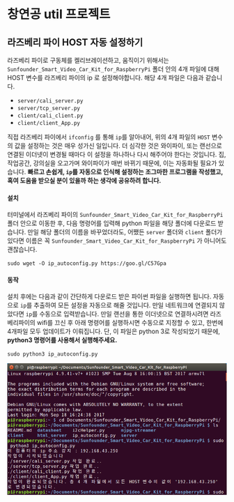 창연공 util 프로젝트
=====================

라즈베리 파이 HOST 자동 설정하기
---------------------------
라즈베리 파이로 구동체를 켈리브레이션하고, 움직이기 위해서는 `Sunfounder_Smart_Video_Car_Kit_for_RaspberryPi` 폴더 안의 4개 파일에 대해 HOST 변수를 라즈베리 파이의 ip 로 설정해야합니다. 해당 4개 파일은 다음과 같습니다.

* `server/cali_server.py`
* `server/tcp_server.py`
* `client/cali_client.py`
* `client/client_App.py`

직접 라즈베리 파이에서 `ifconfig` 를 통해 `ip`를 알아내어, 위의 4개 파일의 `HOST` 변수의 값을 설정하는 것은 매우 성가신 일입니다. 더 심각한 것은 와이파이, 또는 랜선으로 연결된 이더넷이 변경될 때마다 이 설정을 하나하나 다시 해주어야 한다는 것입니다. 집, 작업공간, 강의실을 오고가며 와이파이가 매번 바뀌기 때문에, 이는 자동화될 필요가 있습니다. **빠르고 손쉽게, `ip`를 자동으로 인식해 설정하는 조그마한 프로그램을 작성했고, 혹여 도움을 받으실 분이 있을까 하는 생각에 공유하려 합니다.**

#### 설치
터미널에서 라즈베리 파이의 `Sunfounder_Smart_Video_Car_Kit_for_RaspberryPi` 폴더 안으로 이동한 후, 다음 명령어를 입력해 python 파일을 해당 폴더에 다운로드 받습니다. 만일 해당 폴더의 이름을 바꾸었더라도, 어쨌든 `server` 폴더와 `client` 폴더가 있다면 이름은 꼭 `Sunfounder_Smart_Video_Car_Kit_for_RaspberryPi` 가 아니어도 괜찮습니다.
```shell
sudo wget -O ip_autoconfig.py https://goo.gl/C57Gpa
```

#### 동작
설치 후에는 다음과 같이 간단하게 다운로드 받은 파이썬 파일을 실행하면 됩니다. 자동으로 `ip`를 추출하여 모든 설정을 자동으로 해줄 것입니다. 만일 네트워크에 연결되지 않았다면 `ip`를 수동으로 입력받습니다. 만일 랜선을 통한 이더넷으로 연결하시려면 라즈베리파이의 wifi를 끄신 후 아래 명령어를 실행하시면 수동으로 지정할 수 있고, 한번에 4개파일 모두 업데이트가 이뤄집니다. 
단, 이 파일은 python 3로 작성되었기 때문에, **python3 명령어를 사용해서 실행해주세요.**
```shell
sudo python3 ip_autoconfig.py
```
![demo](https://raw.githubusercontent.com/jjangga0214/eae/master/pi%40raspberrypi%3A%20~-Documents-Sunfounder_Smart_Video_Car_Kit_for_RaspberryPi_063.png)
